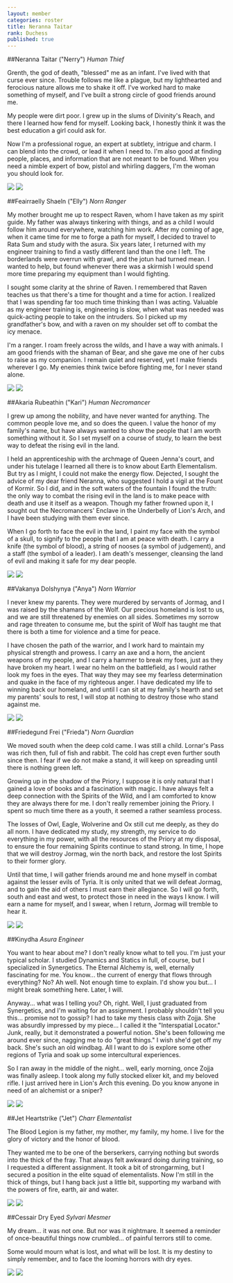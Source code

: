 ```yaml
---
layout: member
categories: roster
title: Neranna Taitar
rank: Duchess
published: true
---
```


##Neranna Taitar ("Nerry")
_Human Thief_

Grenth, the god of death, "blessed" me as an infant. I've lived with that curse ever since. Trouble follows me like a plague, but my lighthearted and ferocious nature allows me to shake it off. I've worked hard to make something of myself, and I've built a strong circle of good friends around me.

My people were dirt poor. I grew up in the slums of Divinity's Reach, and there I learned how fend for myself. Looking back, I honestly think it was the best education a girl could ask for.

Now I'm a professional rogue, an expert at subtlety, intrigue and charm. I can blend into the crowd, or lead it when I need to. I'm also good at finding people, places, and information that are not meant to be found. When you need a nimble expert of bow, pistol and whirling daggers, I'm the woman you should look for.

![](http://f.cl.ly/items/380G1O0q0K3L021X0i14/gw210.jpg)
![](http://f.cl.ly/items/0p453b1J421Q1e2M0d09/gw184.jpg)

##Feairraelly Shaeln ("Elly")
_Norn Ranger_

My mother brought me up to respect Raven, whom I have taken as my spirit guide. My father was always tinkering with things, and as a child I would follow him around everywhere, watching him work. After my coming of age, when it came time for me to forge a path for myself, I decided to travel to Rata Sum and study with the asura. Six years later, I returned with my engineer training to find a vastly different land than the one I left. The borderlands were overrun with grawl, and the jotun had turned mean. I wanted to help, but found whenever there was a skirmish I would spend more time preparing my equipment than I would fighting.

I sought some clarity at the shrine of Raven. I remembered that Raven teaches us that there's a time for thought and a time for action. I realized that I was spending far too much time thinking than I was acting. Valuable as my engineer training is, engineering is slow, when what was needed was quick-acting people to take on the intruders. So I picked up my grandfather's bow, and with a raven on my shoulder set off to combat the icy menace.

I'm a ranger. I roam freely across the wilds, and I have a way with animals. I am good friends with the shaman of Bear, and she gave me one of her cubs to raise as my companion. I remain quiet and reserved, yet I make friends wherever I go. My enemies think twice before fighting me, for I never stand alone.

![](http://f.cl.ly/items/3k0U0v440B2D2h3U0d29/gw172.jpg)
![](http://f.cl.ly/items/2B043K0w121o1y2B423f/gw182.jpg)

##Akaria Rubeathin ("Kari")
_Human Necromancer_

I grew up among the nobility, and have never wanted for anything. The common people love me, and so does the queen. I value the honor of my family's name, but have always wanted to show the people that I am worth something without it. So I set myself on a course of study, to learn the best way to defeat the rising evil in the land.

I held an apprenticeship with the archmage of Queen Jenna's court, and under his tutelage I learned all there is to know about Earth Elementalism. But try as I might, I could not make the energy flow. Dejected, I sought the advice of my dear friend Neranna, who suggested I hold a vigil at the Fount of Kormir. So I did, and in the soft waters of the fountain I found the truth: the only way to combat the rising evil in the land is to make peace with death and use it itself as a weapon. Though my father frowned upon it, I sought out the Necromancers' Enclave in the Underbelly of Lion's Arch, and I have been studying with them ever since.

When I go forth to face the evil in the land, I paint my face with the symbol of a skull, to signify to the people that I am at peace with death. I carry a knife (the symbol of blood), a string of nooses (a symbol of judgement), and a staff (the symbol of a leader). I am death's messenger, cleansing the land of evil and making it safe for my dear people.

![](http://f.cl.ly/items/1f1c332h0c1t250N0e2A/gw171.jpg)
![](http://f.cl.ly/items/0a2y3Q3C2F0J2Q0o2Z3E/gw181.jpg)

##Vakanya Dolshynya ("Anya")
_Norn Warrior_

I never knew my parents. They were murdered by servants of Jormag, and I was raised by the shamans of the Wolf. Our precious homeland is lost to us, and we are still threatened by enemies on all sides. Sometimes my sorrow and rage threaten to consume me, but the spirit of Wolf has taught me that there is both a time for violence and a time for peace.

I have chosen the path of the warrior, and I work hard to maintain my physical strength and prowess. I carry an axe and a horn, the ancient weapons of my people, and I carry a hammer to break my foes, just as they have broken my heart. I wear no helm on the battlefield, as I would rather look my foes in the eyes. That way they may see my fearless determination and quake in the face of my righteous anger. I have dedicated my life to winning back our homeland, and until I can sit at my family's hearth and set my parents' souls to rest, I will stop at nothing to destroy those who stand against me.

![](http://f.cl.ly/items/0y2V2G3J2J2C2E1B1n00/gw168.jpg)
![](http://f.cl.ly/items/1n3i1D3e2p3U462m1b3y/gw178.jpg)

##Friedegund Frei ("Frieda")
_Norn Guardian_

We moved south when the deep cold came. I was still a child. Lornar's Pass was rich then, full of fish and rabbit. The cold has crept even further south since then. I fear if we do not make a stand, it will keep on spreading until there is nothing green left.

Growing up in the shadow of the Priory, I suppose it is only natural that I gained a love of books and a fascination with magic. I have always felt a deep connection with the Spirits of the Wild, and I am comforted to know they are always there for me. I don't really remember joining the Priory. I spent so much time there as a youth, it seemed a rather seamless process.

The losses of Owl, Eagle, Wolverine and Ox still cut me deeply, as they do all norn. I have dedicated my study, my strength, my service to do everything in my power, with all the resources of the Priory at my disposal, to ensure the four remaining Spirits continue to stand strong. In time, I hope that we will destroy Jormag, win the north back, and restore the lost Spirits to their former glory.

Until that time, I will gather friends around me and hone myself in combat against the lesser evils of Tyria. It is only united that we will defeat Jormag, and to gain the aid of others I must earn their allegiance. So I will go forth, south and east and west, to protect those in need in the ways I know. I will earn a name for myself, and I swear, when I return, Jormag will tremble to hear it.

![](http://f.cl.ly/items/2U3u2L0A2P183D172U2Q/gw211.jpg)
![](http://f.cl.ly/items/2h0h2f103J3D3w3f0K1J/gw183.jpg)

##Kinydha
_Asura Engineer_

You want to hear about me? I don't really know what to tell you. I'm just your typical scholar. I studied Dynamics and Statics in full, of course, but I specialized in Synergetics. The Eternal Alchemy is, well, eternally fascinating for me. You know... the current of energy that flows through everything? No? Ah well. Not enough time to explain. I'd show you but... I might break something here. Later, I will.

Anyway... what was I telling you? Oh, right. Well, I just graduated from Synergetics, and I'm waiting for an assignment. I probably shouldn't tell you this... promise not to gossip? I had to take my thesis class with Zojja. She was absurdly impressed by my piece... I called it the "Interspatial Locator." Junk, really, but it demonstrated a powerful notion. She's been following me around ever since, nagging me to do "great things." I wish she'd get off my back. She's such an old windbag. All I want to do is explore some other regions of Tyria and soak up some intercultural experiences.

So I ran away in the middle of the night... well, early morning, once Zojja was finally asleep. I took along my fully stocked elixer kit, and my beloved rifle. I just arrived here in Lion's Arch this evening. Do you know anyone in need of an alchemist or a sniper?

![](http://f.cl.ly/items/0x2P3t3E1m3w2p3E1Y3C/gw169.jpg)
![](http://f.cl.ly/items/190D3u020h0F2d3o2u2E/gw179.jpg)

##Jet Heartstrike ("Jet")
_Charr Elementalist_

The Blood Legion is my father, my mother, my family, my home. I live for the glory of victory and the honor of blood.

They wanted me to be one of the berserkers, carrying nothing but swords into the thick of the fray. That always felt awkward doing during training, so I requested a different assignment. It took a bit of strongarming, but I secured a position in the elite squad of elementalists. Now I'm still in the thick of things, but I hang back just a little bit, supporting my warband with the powers of fire, earth, air and water.

![](http://f.cl.ly/items/0p2l0P0F3j2l2h0T1o1S/gw212.jpg)
![](http://f.cl.ly/items/3s110D0I081y3k1w0N1h/gw213.jpg)

##Cessair Dry Eyed
_Sylvari Mesmer_

My dream... it was not one. But nor was it nightmare. It seemed a reminder of once-beautiful things now crumbled... of painful terrors still to come.

Some would mourn what is lost, and what will be lost. It is my destiny to simply remember, and to face the looming horrors with dry eyes.

![](http://f.cl.ly/items/032P0c2y0J0V0W1U163i/gw176.jpg)
![](http://f.cl.ly/items/1q1R3V201R0y1y0x3X1o/gw185.jpg)
